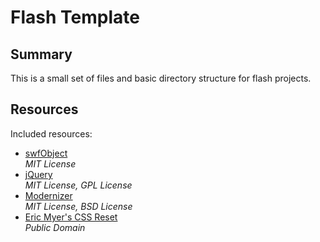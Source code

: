 # Flash Template

## Summary
This is a small set of files and basic directory structure for flash projects.

## Resources

Included resources:	

- [swfObject](http://code.google.com/p/swfobject/)  
*MIT License*
- [jQuery](http://jquery.com/)  
*MIT License, GPL License*
- [Modernizer](http://www.modernizr.com/)  
*MIT License, BSD License*
- [Eric Myer's CSS Reset](http://meyerweb.com/eric/tools/css/reset/)  
*Public Domain*
